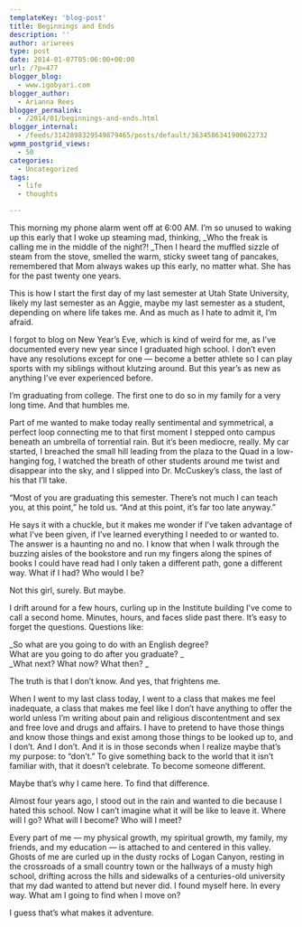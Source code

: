 ```yaml
---
templateKey: 'blog-post'
title: Beginnings and Ends
description: ''
author: ariwrees
type: post
date: 2014-01-07T05:06:00+00:00
url: /?p=477
blogger_blog:
  - www.igobyari.com
blogger_author:
  - Arianna Rees
blogger_permalink:
  - /2014/01/beginnings-and-ends.html
blogger_internal:
  - /feeds/3142898329549879465/posts/default/3634586341900622732
wpmm_postgrid_views:
  - 50
categories:
  - Uncategorized
tags:
  - life
  - thoughts

---
```

This morning my phone alarm went off at 6:00 AM. I’m so unused to waking up this early that I woke up steaming mad, thinking, _Who the freak is calling me in the middle of the night?! _Then I heard the muffled sizzle of steam from the stove, smelled the warm, sticky sweet tang of pancakes, remembered that Mom always wakes up this early, no matter what. She has for the past twenty one years.

This is how I start the first day of my last semester at Utah State University, likely my last semester as an Aggie, maybe my last semester as a student, depending on where life takes me. And as much as I hate to admit it, I’m afraid.

I forgot to blog on New Year’s Eve, which is kind of weird for me, as I’ve documented every new year since I graduated high school. I don’t even have any resolutions except for one — become a better athlete so I can play sports with my siblings without klutzing around. But this year’s as new as anything I’ve ever experienced before.

I’m graduating from college. The first one to do so in my family for a very long time. And that humbles me.

Part of me wanted to make today really sentimental and symmetrical, a perfect loop connecting me to that first moment I stepped onto campus beneath an umbrella of torrential rain. But it’s been mediocre, really. My car started, I breached the small hill leading from the plaza to the Quad in a low-hanging fog, I watched the breath of other students around me twist and disappear into the sky, and I slipped into Dr. McCuskey’s class, the last of his that I’ll take.

“Most of you are graduating this semester. There’s not much I can teach you, at this point,” he told us. “And at this point, it’s far too late anyway.”

He says it with a chuckle, but it makes me wonder if I’ve taken advantage of what I’ve been given, if I’ve learned everything I needed to or wanted to. The answer is a haunting no and no. I know that when I walk through the buzzing aisles of the bookstore and run my fingers along the spines of books I could have read had I only taken a different path, gone a different way. What if I had? Who would I be?

Not this girl, surely. But maybe.

I drift around for a few hours, curling up in the Institute building I’ve come to call a second home. Minutes, hours, and faces slide past there. It’s easy to forget the questions. Questions like:

_So what are you going to do with an English degree?  
What are you going to do after you graduate? _  
_What next? What now? What then? _

The truth is that I don’t know. And yes, that frightens me.

When I went to my last class today, I went to a class that makes me feel inadequate, a class that makes me feel like I don’t have anything to offer the world unless I’m writing about pain and religious discontentment and sex and free love and drugs and affairs. I have to pretend to have those things and know those things and exist among those things to be looked up to, and I don’t. And I don’t. And it is in those seconds when I realize maybe that’s my purpose: to “don’t.” To give something back to the world that it isn’t familiar with, that it doesn’t celebrate. To become someone different.

Maybe that’s why I came here. To find that difference.

Almost four years ago, I stood out in the rain and wanted to die because I hated this school. Now I can’t imagine what it will be like to leave it. Where will I go? What will I become? Who will I meet?

Every part of me — my physical growth, my spiritual growth, my family, my friends, and my education — is attached to and centered in this valley. Ghosts of me are curled up in the dusty rocks of Logan Canyon, resting in the crossroads of a small country town or the hallways of a musty high school, drifting across the hills and sidewalks of a centuries-old university that my dad wanted to attend but never did. I found myself here. In every way. What am I going to find when I move on?

I guess that’s what makes it adventure.